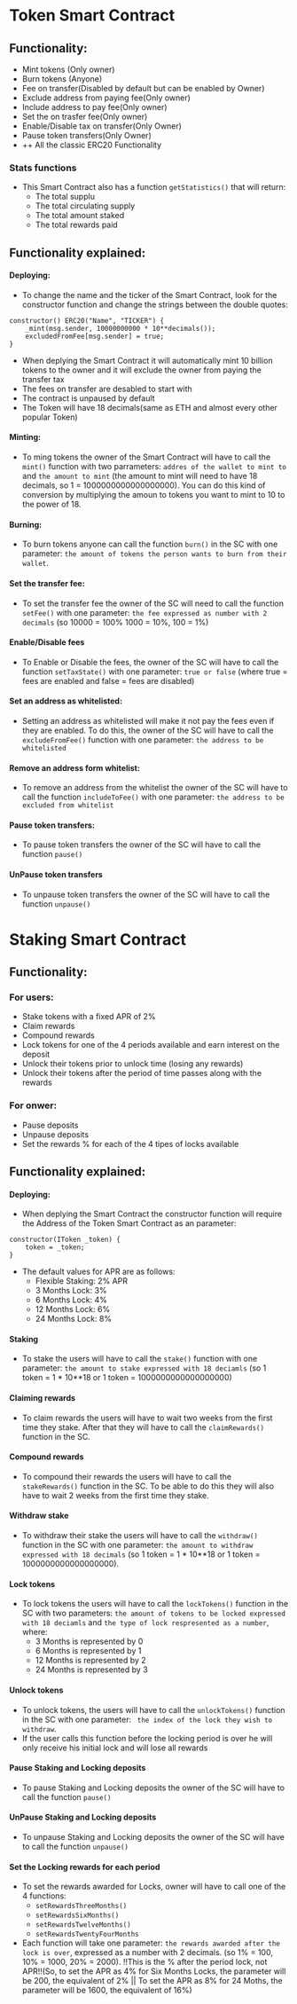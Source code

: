 # Token Smart Contract

## Functionality:

- Mint tokens (Only owner)
- Burn tokens (Anyone)
- Fee on transfer(Disabled by default but can be enabled by Owner)
- Exclude address from paying fee(Only owner)
- Include address to pay fee(Only owner)
- Set the on trasfer fee(Only owner)
- Enable/Disable tax on transfer(Only Owner)
- Pause token transfers(Only Owner)
- ++ All the classic ERC20 Functionality

### Stats functions

- This Smart Contract also has a function `getStatistics()` that will return:
    - The total supplu
    - The total circulating supply
    - The total amount staked
    - The total rewards paid

## Functionality explained:

#### Deploying:
- To change the name and the ticker of the Smart Contract, look for the constructor function and change the strings between the double quotes:
```solidity
constructor() ERC20("Name", "TICKER") {
    _mint(msg.sender, 10000000000 * 10**decimals());
    excludedFromFee[msg.sender] = true;
}
```
- When deplying the Smart Contract it will automatically mint 10 billion tokens to the owner and it will exclude the owner from paying the transfer tax
- The fees on transfer are desabled to start with
- The contract is unpaused by default
- The Token will have 18 decimals(same as ETH and almost every other popular Token)

#### Minting:

- To ming tokens the owner of the Smart Contract will have to call the `mint()` function with two parrameters: `addres of the wallet to mint to` and `the amount to mint` (the amount to mint will need to have 18 decimals, so 1 = 1000000000000000000). You can do this kind of conversion by multiplying the amoun to tokens you want to mint to 10 to the power of 18.

#### Burning:
- To burn tokens anyone can call the function `burn()` in the SC with one parameter: `the amount of tokens the person wants to burn from their wallet`.

#### Set the transfer fee:
- To set the transfer fee the owner of the SC will need to call the function `setFee()` with one parameter: `the fee expressed as number with 2 decimals` (so 10000 = 100% 1000 = 10%, 100 = 1%)

#### Enable/Disable fees
- To Enable or Disable the fees, the owner of the SC will have to call the function `setTaxState()` with one parameter: `true or false` (where true = fees are enabled and false = fees are disabled)

#### Set an address as whitelisted:
- Setting an address as whitelisted will make it not pay the fees even if they are enabled. To do this, the owner of the SC will have to call the `excludeFromFee()` function with one parameter: `the address to be whitelisted`

#### Remove an address form whitelist:
- To remove an address from the whitelist the owner of the SC will have to call the function `includeToFee()` with one parameter: `the address to be excluded from whitelist`

#### Pause token transfers:
- To pause token transfers the owner of the SC will have to call the function `pause()`

#### UnPause token transfers
- To unpause token transfers the owner of the SC will have to call the function `unpause()`


# Staking Smart Contract

## Functionality:

### For users:

- Stake tokens with a fixed APR of 2%
- Claim rewards
- Compound rewards
- Lock tokens for one of the 4 periods available and earn interest on the deposit
- Unlock their tokens prior to unlock time (losing any rewards)
- Unlock their tokens after the period of time passes along with the rewards


### For onwer:

- Pause deposits
- Unpause deposits
- Set the rewards % for each of the 4 tipes of locks available



## Functionality explained:

#### Deploying:

- When deplying the Smart Contract the constructor function will require the Address of the Token Smart Contract as an parameter:

```solidity
constructor(IToken _token) {
    token = _token;
}
```

- The default values for APR are as follows:
    - Flexible Staking: 2% APR
    - 3 Months Lock: 3%
    - 6 Months Lock: 4%
    - 12 Months Lock: 6%
    - 24 Months Lock: 8%

#### Staking

- To stake the users will have to call the `stake()` function with one parameter: `the amount to stake expressed with 18 deciamls` (so 1 token = 1 * 10**18 or 1 token = 1000000000000000000)

#### Claiming rewards

- To claim rewards the users will have to wait two weeks from the first time they stake. After that they will have to call the `claimRewards()` function in the SC.

#### Compound rewards

- To compound their rewards the users will have to call the `stakeRewards()` function in the SC. To be able to do this they will also have to wait 2 weeks from the first time they stake.

#### Withdraw stake

- To withdraw their stake the users will have to call the `withdraw()` function in the SC with one parameter: `the amount to withdraw expressed with 18 decimals` (so 1 token = 1 * 10**18 or 1 token = 1000000000000000000).

#### Lock tokens

- To lock tokens the users will have to call the `lockTokens()` function in the SC with two parameters: `the amount of tokens to be locked expressed with 18 deciamls` and `the type of lock respresented as a number`, where:
    - 3 Months is represented by 0
    - 6 Months is represented by 1
    - 12 Months is represented by 2
    - 24 Months is represented by 3

#### Unlock tokens

- To unlock tokens, the users will have to call the `unlockTokens()` function in the SC with one parameter: ` the index of the lock they wish to withdraw`.
- If the user calls this function before the locking period is over he will only receive his initial lock and will lose all rewards


#### Pause Staking and Locking deposits
- To pause Staking and Locking deposits the owner of the SC will have to call the function `pause()`

#### UnPause Staking and Locking deposits
- To unpause Staking and Locking deposits the owner of the SC will have to call the function `unpause()`

#### Set the Locking rewards for each period
- To set the rewards awarded for Locks, owner will have to call one of the 4 functions:
    - `setRewardsThreeMonths()`
    - `setRewardsSixMonths()`
    - `setRewardsTwelveMonths()`
    - `setRewardsTwentyFourMonths`
- Each function will take one parameter: `the rewards awarded after the lock is over`, expressed as a number with 2 decimals. (so 1% = 100, 10% = 1000, 20% = 2000). !!This is the % after the period lock, not APR!!(So, to set the APR as 4% for Six Months Locks, the parameter will be 200, the equivalent of 2% || To set the APR as 8% for 24 Moths, the parameter will be 1600, the equivalent of 16%)

